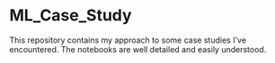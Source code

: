 # ML_Case_Study
This repository contains my approach to some case studies I've encountered. The notebooks are well detailed and easily understood.
